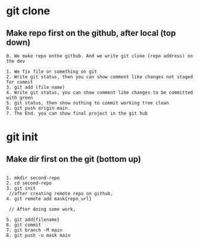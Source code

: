 # git clone

## Make repo first on the github, after local (top down)

```shell
0. We make repo onthe github. And we write git clone (repo address) on the dev

1. We fix file or something on git
2. Write git status, then you can show comment like changes not staged for commit
3. git add (file name)
4. Write git status, you can show comment like changes to be committed with green 
5. git status, then show nothing to commit working tree clean
6. git push origin main.
7. The End. you can show final project in the git hub
```


# git init

## Make dir first on the git (bottom up)

```shell

1. mkdir second-repo
2. cd second-repo
3. git init
 //after creating remote repo on github,
4. git remote add mask{repo_url}

 // After doing some work,

5. git add{filename}
6. git commit
7. git branch -M main
8. git push -u mask main

```

